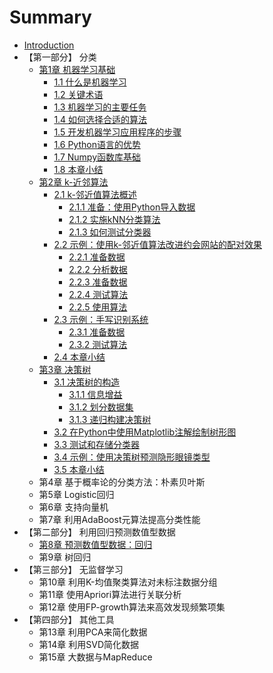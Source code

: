 # Summary

* [Introduction](README.md)
* 【第一部分】 分类
  * [第1章 机器学习基础](di-1-zhang-ji-qi-xue-xi-ji-chu.md)
    * [1.1 什么是机器学习](11-shi-yao-shi-ji-qi-xue-xi.md)
    * [1.2 关键术语](12-guan-jian-zhu-yu.md)
    * [1.3 机器学习的主要任务](13-ji-qi-xue-xi-de-zhu-yao-ren-wu.md)
    * [1.4 如何选择合适的算法](14-ru-he-xuan-ze-he-shi-de-suan-fa.md)
    * [1.5 开发机器学习应用程序的步骤](15-kai-fa-ji-qi-xue-xi-ying-yong-cheng-xu-de-bu-zou.md)
    * [1.6 Python语言的优势](16-pythonyu-yan-de-you-shi.md)
    * [1.7 Numpy函数库基础](17-numpyhan-shu-ku-ji-chu.md)
    * [1.8 本章小结](18-ben-zhang-xiao-jie.md)
  * [第2章 k-近邻算法](di-2-zhang-k-jin-lin-suan-fa.md)
    * [2.1 k-邻近值算法概述](di-2-zhang-k-jin-lin-suan-fa/21-klin-jin-zhi-suan-fa-gai-shu.md)
      * [2.1.1 准备：使用Python导入数据](di-2-zhang-k-jin-lin-suan-fa/21-klin-jin-zhi-suan-fa-gai-shu/211-zhun-bei-ff1a-shi-yong-python-dao-ru-shu-ju.md)
      * [2.1.2 实施kNN分类算法](di-2-zhang-k-jin-lin-suan-fa/21-klin-jin-zhi-suan-fa-gai-shu/212-shi-shi-knn-fen-lei-suan-fa.md)
      * [2.1.3 如何测试分类器](di-2-zhang-k-jin-lin-suan-fa/21-klin-jin-zhi-suan-fa-gai-shu/213-ru-he-ce-shi-fen-lei-qi.md)
    * [2.2 示例：使用k-邻近值算法改进约会网站的配对效果](di-2-zhang-k-jin-lin-suan-fa/22-shi-li-ff1a-shi-yong-k-lin-jin-zhi-suan-fa-gai-jin-yue-hui-wang-zhan-de-pei-dui-xiao-guo.md)
      * [2.2.1 准备数据](di-2-zhang-k-jin-lin-suan-fa/22-shi-li-ff1a-shi-yong-k-lin-jin-zhi-suan-fa-gai-jin-yue-hui-wang-zhan-de-pei-dui-xiao-guo/221-zhun-bei-shu-ju.md)
      * [2.2.2 分析数据](di-2-zhang-k-jin-lin-suan-fa/22-shi-li-ff1a-shi-yong-k-lin-jin-zhi-suan-fa-gai-jin-yue-hui-wang-zhan-de-pei-dui-xiao-guo/222-fen-xi-shu-ju.md)
      * [2.2.3 准备数据](di-2-zhang-k-jin-lin-suan-fa/22-shi-li-ff1a-shi-yong-k-lin-jin-zhi-suan-fa-gai-jin-yue-hui-wang-zhan-de-pei-dui-xiao-guo/223-zhun-bei-shu-ju.md)
      * [2.2.4 测试算法](di-2-zhang-k-jin-lin-suan-fa/22-shi-li-ff1a-shi-yong-k-lin-jin-zhi-suan-fa-gai-jin-yue-hui-wang-zhan-de-pei-dui-xiao-guo/224-ce-shi-suan-fa.md)
      * [2.2.5 使用算法](di-2-zhang-k-jin-lin-suan-fa/22-shi-li-ff1a-shi-yong-k-lin-jin-zhi-suan-fa-gai-jin-yue-hui-wang-zhan-de-pei-dui-xiao-guo/225-shi-yong-suan-fa.md)
    * [2.3 示例：手写识别系统](di-2-zhang-k-jin-lin-suan-fa/23-shi-li-ff1a-shou-xie-shi-bie-xi-tong.md)
      * [2.3.1 准备数据](di-2-zhang-k-jin-lin-suan-fa/23-shi-li-ff1a-shou-xie-shi-bie-xi-tong/231-zhun-bei-shu-ju.md)
      * [2.3.2 测试算法](di-2-zhang-k-jin-lin-suan-fa/23-shi-li-ff1a-shou-xie-shi-bie-xi-tong/232-ce-shi-suan-fa.md)
    * [2.4 本章小结](di-2-zhang-k-jin-lin-suan-fa/24-ben-zhang-xiao-jie.md)
  * [第3章 决策树](di-3-zhang-jue-ce-shu.md)
    * [3.1 决策树的构造](di-3-zhang-jue-ce-shu/31-jue-ce-shu-de-gou-zao.md)
      * [3.1.1 信息增益](di-3-zhang-jue-ce-shu/31-jue-ce-shu-de-gou-zao/311-xin-xi-zeng-yi.md)
      * [3.1.2 划分数据集](di-3-zhang-jue-ce-shu/31-jue-ce-shu-de-gou-zao/312-hua-fen-shu-ju-ji.md)
      * [3.1.3 递归构建决策树](di-3-zhang-jue-ce-shu/31-jue-ce-shu-de-gou-zao/313-di-gui-gou-jian-jue-ce-shu.md)
    * [3.2 在Python中使用Matplotlib注解绘制树形图](di-3-zhang-jue-ce-shu/32-zai-python-zhong-shi-yong-matplotlib-zhu-jie-hui-zhi-shu-xing-tu.md)
    * [3.3 测试和存储分类器](di-3-zhang-jue-ce-shu/33-ce-shi-he-cun-chu-fen-lei-qi.md)
    * [3.4 示例：使用决策树预测隐形眼镜类型](di-3-zhang-jue-ce-shu/34-shi-li-ff1a-shi-yong-jue-ce-shu-yu-ce-yin-xing-yan-jing-lei-xing.md)
    * [3.5 本章小结](di-3-zhang-jue-ce-shu/35-ben-zhang-xiao-jie.md)
  * 第4章 基于概率论的分类方法：朴素贝叶斯
  * 第5章 Logistic回归
  * 第6章 支持向量机
  * 第7章 利用AdaBoost元算法提高分类性能
* 【第二部分】 利用回归预测数值型数据
  * [第8章 预测数值型数据：回归](di-8-zhang-yu-ce-shu-zhi-xing-shu-ju-ff1a-hui-gui.md)
  * 第9章  树回归
* 【第三部分】 无监督学习
  * 第10章 利用K-均值聚类算法对未标注数据分组
  * 第11章 使用Apriori算法进行关联分析
  * 第12章 使用FP-growth算法来高效发现频繁项集
* 【第四部分】 其他工具
  * 第13章 利用PCA来简化数据
  * 第14章 利用SVD简化数据
  * 第15章 大数据与MapReduce

